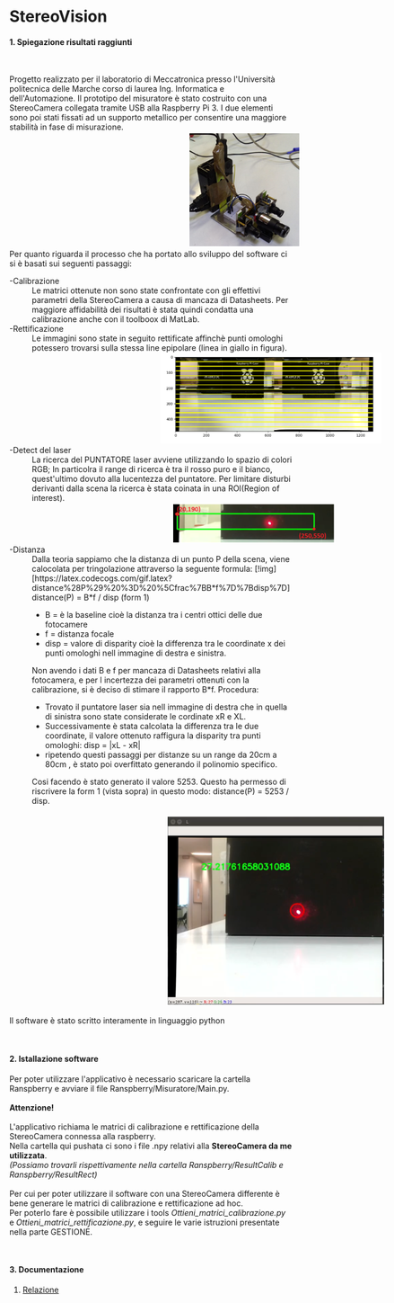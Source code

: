 # StereoVision

<h4> 1. Spiegazione risultati raggiunti </h4>
<br>
<p>
Progetto realizzato per il laboratorio di Meccatronica presso l'Università politecnica delle Marche 
corso di laurea Ing. Informatica e dell'Automazione.
Il prototipo del misuratore è stato costruito con una StereoCamera collegata tramite USB alla Raspberry Pi 3.
I due elementi sono poi stati fissati ad un supporto metallico per consentire una maggiore stabilità in fase di misurazione.
<br>
<img src="https://github.com/GiuseppeCannata/StereoVision/blob/master/imgs/Prototipo.PNG" Hspace="320" Vspace="0">
<br>
Per quanto riguarda il processo che ha portato allo sviluppo del software ci si è basati sui seguenti passaggi:

<dl>
<dt>-Calibrazione</dt>
<dd>
Le matrici ottenute non sono state confrontate con gli effettivi parametri della StereoCamera a causa di mancaza di Datasheets.
Per maggiore affidabilità dei risultati è stata quindi condatta una calibrazione anche con il toolboox di MatLab.
</dd>
  
<dt>-Rettificazione</dt>
<dd>
Le immagini sono state in seguito rettificate affinchè punti omologhi potessero trovarsi sulla stessa line epipolare (linea in giallo in figura).
<br>
<img src="https://github.com/GiuseppeCannata/StereoVision/blob/master/imgs/Rettificazione_Imgs.PNG" Hspace="230" Vspace="0">
</dd>

<dt>-Detect del laser</dt>
<dd>
La ricerca del PUNTATORE laser avviene utilizzando lo spazio di colori RGB; In particolra il range di ricerca è tra il rosso puro e il bianco, quest'ultimo dovuto alla lucentezza del puntatore.
Per limitare disturbi derivanti dalla scena la ricerca è stata coinata in una ROI(Region of interest).
<br>
<img src="https://github.com/GiuseppeCannata/StereoVision/blob/master/imgs/ROI_Laser.PNG" Hspace="250" Vspace="0">
</dd>

<dt>-Distanza</dt>
<dd>
Dalla teoria sappiamo che la distanza di un punto P della scena, viene calocolata per tringolazione attraverso la seguente formula:
[!img] [https://latex.codecogs.com/gif.latex?distance%28P%29%20%3D%20%5Cfrac%7BB*f%7D%7Bdisp%7D]
<br>                                             distance(P) = B*f / disp    (form 1)
<br>
<ul>
<li>B = è la baseline cioè la distanza tra i centri ottici delle due fotocamere</li>
<li>f = distanza focale</li>
<li>disp = valore di disparity cioè la differenza tra le coordinate x dei punti omologhi nell immagine di destra e sinistra.</li>
</ul>
Non avendo i dati B e f per mancaza di Datasheets relativi alla fotocamera, e per l incertezza dei parametri ottenuti con la calibrazione, si è deciso di stimare il rapporto B*f. Procedura:
<ul>
  <li>Trovato il puntatore laser sia nell immagine di destra che in quella di sinistra sono state considerate le cordinate                    xR e XL.
  </li>
  <li>Successivamente è stata calcolata la differenza tra le due coordinate, il valore ottenuto raffigura la disparity tra                    punti omologhi:
                                                  disp = |xL - xR|
  </li>
  <li>ripetendo questi passaggi per distanze su un range da 20cm a 80cm , è stato poi overfittato generando il polinomio     
         specifico.
  </li>
</ul>
        
Cosi facendo è stato generato il valore  5253.
Questo ha permesso di riscrivere la form 1 (vista sopra) in questo modo:  distance(P) =  5253 / disp.  
<br>
<img src="https://github.com/GiuseppeCannata/StereoVision/blob/master/imgs/Distanza.PNG" Hspace="240" Vspace="0">
</dd>
</dl>

Il software è stato scritto interamente in linguaggio python
</p>
<br>
<h4> 2. Istallazione software </h4>
<p>
Per poter utilizzare l'applicativo è necessario scaricare la cartella Ranspberry e avviare il file Ranspberry/Misuratore/Main.py.
<br><br>
<b>Attenzione!</b>
<br><br>
L'applicativo richiama le matrici di calibrazione e rettificazione della StereoCamera connessa alla raspberry.
<br>
Nella cartella qui pushata ci sono i file .npy relativi alla <b>StereoCamera da me utilizzata</b>.
<br>
<i>(Possiamo trovarli rispettivamente nella cartella Ranspberry/ResultCalib  e Ranspberry/ResultRect)</i>
<br><br>
Per cui per poter utilizzare il software con una StereoCamera differente è bene generare le matrici di calibrazione e rettificazione ad hoc.
<br>
Per poterlo fare è possibile utilizzare i tools <i>Ottieni_matrici_calibrazione.py</i> e <i>Ottieni_matrici_rettificazione.py</i>, e seguire le varie istruzioni presentate nella parte GESTIONE.
</p>
<br>
<h4> 3. Documentazione </h4>
<ol>
  <li><a href="https://github.com/GiuseppeCannata/StereoVision/blob/master/Documentazione/Report%20finale.pdf">Relazione</a> </li>
</ol>

